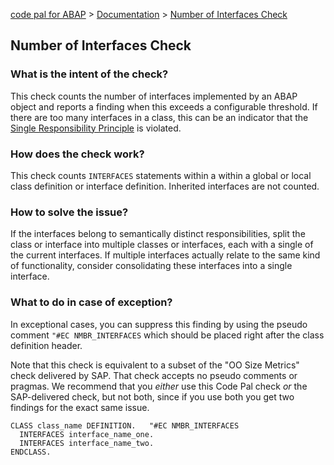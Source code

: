 [code pal for ABAP](../../README.md) > [Documentation](../check_documentation.md) > [Number of Interfaces Check](number-interfaces.md)

## Number of Interfaces Check

### What is the intent of the check?

This check counts the number of interfaces implemented by an ABAP object and reports a finding when this exceeds a configurable threshold. If there are too many interfaces in a class, this can be an indicator that the [Single Responsibility Principle](https://en.wikipedia.org/wiki/Single_responsibility_principle) is violated.

### How does the check work?

This check counts `INTERFACES` statements within a within a global or local class definition or interface definition. Inherited interfaces are not counted.

### How to solve the issue?

If the interfaces belong to semantically distinct responsibilities, split the class or interface into multiple classes or interfaces, each with a single of the current interfaces. If multiple interfaces actually relate to the same kind of functionality, consider consolidating these interfaces into a single interface.

### What to do in case of exception?

In exceptional cases, you can suppress this finding by using the pseudo comment `"#EC NMBR_INTERFACES` which should be placed right after the class definition header.

Note that this check is equivalent to a subset of the "OO Size Metrics" check delivered by SAP. That check accepts no pseudo comments or pragmas. We recommend that you *either* use this Code Pal check *or* the SAP-delivered check, but not both, since if you use both you get two findings for the exact same issue.

```abap
CLASS class_name DEFINITION.   "#EC NMBR_INTERFACES
  INTERFACES interface_name_one.
  INTERFACES interface_name_two.
ENDCLASS.
```
